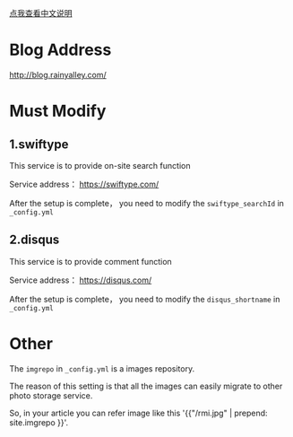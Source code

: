 [点我查看中文说明](https://github.com/dubuyuye/blog/blob/gh-pages/README_zh_CN.md)

# Blog Address

<http://blog.rainyalley.com/>


# Must Modify

## 1.swiftype

This service is to provide on-site search function

Service address： <https://swiftype.com/>

After the setup is complete， you need to modify the `swiftype_searchId` in `_config.yml`


## 2.disqus

This service is to provide comment function

Service address： <https://disqus.com/>

After the setup is complete， you need to modify the `disqus_shortname` in `_config.yml`


# Other

The `imgrepo` in `_config.yml` is a images repository.

The reason of this setting is that all the images can easily migrate to other photo storage service.

So, in your article you can refer image like this '{{"/rmi.jpg" | prepend: site.imgrepo }}'.



